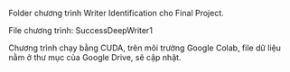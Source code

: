 Folder chương trình Writer Identification cho Final Project.

File chương trình: SuccessDeepWriter1

Chương trình chạy bằng CUDA, trên môi trường Google Colab, file dữ liệu nằm ở thư mục của Google Drive, sẽ cập nhật.
